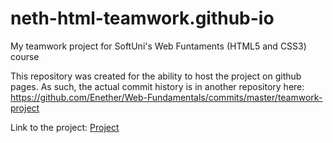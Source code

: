 # neth-html-teamwork.github-io
My teamwork project for SoftUni's Web Funtaments (HTML5 and CSS3) course

This repository was created for the ability to host the project on github pages. As such, the actual commit history is in another repository here: 
https://github.com/Enether/Web-Fundamentals/commits/master/teamwork-project


Link to the project: [Project](https://enether.github.io/american-uni.html)
